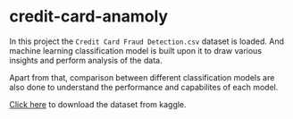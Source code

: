 # credit-card-anamoly
In this project the `Credit Card Fraud Detection.csv` dataset is loaded. And machine learning classification model is built upon it to draw various insights and perform analysis of the data.

Apart from that, comparison between different classification models are also done to understand the performance and capabilites of each model.

[Click here](https://www.kaggle.com/mlg-ulb/creditcardfraud) to download the dataset from kaggle.
